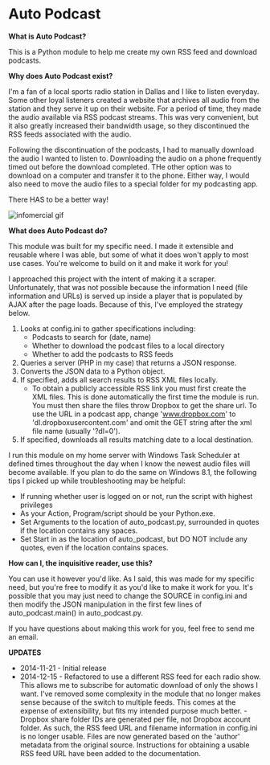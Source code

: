 # Auto Podcast

**What is Auto Podcast?**

This is a Python module to help me create my own RSS feed and download podcasts.

**Why does Auto Podcast exist?**

I'm a fan of a local sports radio station in Dallas and I like to listen everyday. Some other loyal listeners created a website that archives all audio from the station and they serve it up on their website. For a period of time, they made the audio available via RSS podcast streams. This was very convenient, but it also greatly increased their bandwidth usage, so they discontinued the RSS feeds associated with the audio.

Following the discontinuation of the podcasts, I had to manually download the audio I wanted to listen to. Downloading the audio on a phone frequently timed out before the download completed. THe other option was to download on a computer and transfer it to the phone. Either way, I would also need to move the audio files to a special folder for my podcasting app.

There HAS to be a better way!

![infomercial gif](http://i.imgur.com/0Z0M3Vl.gif)

**What does Auto Podcast do?**

This module was built for my specific need. I made it extensible and reusable where I was able, but some of what it does won't apply to most use cases. You're welcome to build on it and make it work for you!

I approached this project with the intent of making it a scraper. Unfortunately, that was not possible because the information I need (file information and URLs) is served up inside a player that is populated by AJAX after the page loads. Because of this, I've employed the strategy below.

1. Looks at config.ini to gather specifications including:
    - Podcasts to search for (date, name)
    - Whether to download the podcast files to a local directory
    - Whether to add the podcasts to RSS feeds
2. Queries a server (PHP in my case) that returns a JSON response.
3. Converts the JSON data to a Python object.
4. If specified, adds all search results to RSS XML files locally.
    - To obtain a publicly accessible RSS link you must first create the XML files. This is done automatically the first time the module is run. You must then share the files throw Dropbox to get the share url. To use the URL in a podcast app, change 'www.dropbox.com' to 'dl.dropboxusercontent.com' and omit the GET string after the xml file name (usually '?dl=0').
5. If specified, downloads all results matching date to a local destination.

I run this module on my home server with Windows Task Scheduler at defined times throughout the day when I know the newest audio files will become available. If you plan to do the same on Windows 8.1, the following tips I picked up while troubleshooting may be helpful:

- If running whether user is logged on or not, run the script with highest privileges
- As your Action, Program/script should be your Python.exe. 
- Set Arguments to the location of auto_podcast.py, surrounded in quotes if the location contains any spaces. 
- Set Start in as the location of auto_podcast, but DO NOT include any quotes, even if the location contains spaces.

**How can I, the inquisitive reader, use this?**

You can use it however you'd like. As I said, this was made for my specific need, but you're free to modify it as you'd like to make it work for you. It's possible that you may just need to change the SOURCE in config.ini and then modify the JSON manipulation in the first few lines of auto_podcast.main() in auto_podcast.py.

If you have questions about making this work for you, feel free to send me an email.

**UPDATES**

- 2014-11-21 - Initial release
- 2014-12-15 - Refactored to use a different RSS feed for each radio show. This allows me to subscribe for automatic download of only the shows I want. I've removed some complexity in the module that no longer makes sense because of the switch to multiple feeds. This comes at the expense of extensibility, but fits my intended purpose much better.
           - Dropbox share folder IDs are generated per file, not Dropbox account folder. As such, the RSS feed URL and filename information in config.ini is no longer usable. Files are now generated based on the 'author' metadata from the original source. Instructions for obtaining a usable RSS feed URL have been added to the documentation.